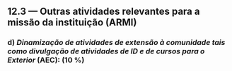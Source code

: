 ## 12.3 — Outras atividades relevantes para a missão da instituição (ARMI)

### d) _Dinamização de atividades de extensão à comunidade tais como divulgação de atividades de ID e de cursos para o Exterior_ (AEC): (10 %)
